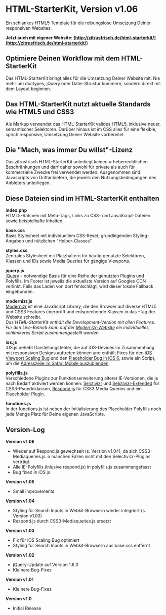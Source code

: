# HTML-StarterKit, Version v1.06  
Ein schlankes HTML5 Template für die reibungslose Umsetzung Deiner responsiven Websites.

**Jetzt auch mit eigener Website: [http://zitrusfrisch.de/html-starterkit/](http://zitrusfrisch.de/html-starterkit/)**

## Optimiere Deinen Workflow mit dem HTML-StarterKit  
Das HTML-StarterKit bringt alles für die Umsetzung Deiner Website mit: Nie mehr um doctypes, jQuery oder Datei-Struktur kümmern, sondern direkt mit dem Layout beginnen.

## Das HTML-StarterKit nutzt aktuelle Standards wie HTML5 und CSS3  
Als Markup verwendet das HTML-StarterKit valides HTML5, inklusive neuer, semantischer Selektoren. Darüber hinaus ist im CSS alles für eine flexible, sprich responsive, Umsetzung Deiner Website vorbereitet.

## Die "Mach, was immer Du willst"-Lizenz  
Das zitrusfrisch HTML-StarterKit unterliegt keinen urheberrechtlichen Beschränkungen und darf daher sowohl für private als auch für kommerzielle Zwecke frei verwendet werden. Ausgenommen sind Javascripts von Drittanbietern, die jeweils den Nutzungsbedingungen des Anbieters unterliegen.

## Diese Dateien sind im HTML-StarterKit enthalten

**index.php**  
HTML5-Rahmen mit Meta-Tags, Links zu CSS- und JavaScript-Dateien sowie beispielhafte Inhalten.  

**base.css**  
Basis Stylesheet mit individuellem CSS-Reset, grundlegenden Styling-Angaben und nützlichen "Helper-Classes".

**styles.css**  
Zentrales Stylesheet mit Platzhaltern für häufig genutzte Selektoren, Klassen und IDs sowie Media Queries für gängige Viewports.
  
**jquery.js**  
[jQuery](http://jquery.com/) - notwendige Basis für eine Reihe der genutzten Plugins und Polyfills. Im Footer ist jeweils die aktuellste Version auf Googles CDN verlinkt. Falls das Laden von dort fehlschlägt, wird dieser lokale Fallback eingebunden.  
  
**modernizr.js**  
[Modernizr](http://modernizr.com/) ist eine JavaScript Library, die den Browser auf diverse HTML5 und CSS3 Features überprüft und entsprechende Klassen in das <html>-Tag der Website schreibt.  
*Das HTML-StarterKit enthält die Development-Version mit allen Features. Für den Live-Betrieb kann auf der [Modernizr-Website](http://modernizr.com/) ein individuelles, schlankeres Script zusammengestellt werden.*

**ios.js**  
iOS.js behebt Darstellungsfehler, die auf iOS-Devices im Zusammenhang mit responsiven Designs auftreten können und enthält Fixes für den [iOS Viewport Scaling Bug](https://gist.github.com/901295) und den [Placeholder Bug in iOS 6](http://mooki83.tistory.com), sowie ein Script, um die [Adresszeile im Safari Mobile auszublenden](http://remysharp.com/2010/08/05/doing-it-right-skipping-the-iphone-url-bar/).
  
**polyfills.js**  
Verschiedene Plugins zur Funktionserweiterung älterer IE-Versionen, die je nach Bedarf aktiviert werden können: [Selctivizr](http://selectivizr.com) und [Selctivizr-Extended](http://github.com/keithclark/JQuery-Extended-Selectors) für CSS3-Psuedoklassen, [Respond.js](http://j.mp/respondjs) für CSS3 Media Queries und ein [Placeholder Plugin](https://github.com/mathiasbynens/jquery-placeholder).
  
**functions.js**  
In der functions.js ist neben der Initialisierung des Placeholder Polyfills noch jede Menge Platz für Deine eigenen JavaScripts.  


## Version-Log

**Version v1.06**    
+ Wieder auf Respond.js gewechselt (s. Version v1.04), da sich CSS3-Mediaqueries.js in manchen Fällen nicht mit den Selectivizr-Plugins verträgt.
+ Alle IE-Polyfills (inlusive respond.js) in polyfills.js zusammengefasst  
+ Bug fixed in iOS.js

**Version v1.05**  
+ Small improvements

**Version v1.04**  
+ Styling für Search Inputs in Webkit-Browsern wieder integriert (s. Version v1.03)  
+ Respond.js durch CSS3-Mediaqueries.js ersetzt

**Version v1.03**  
+ Fix für iOS Scaling Bug optimiert  
+ Styling für Search Inputs in Webkit-Browsern aus base.css entfernt

**Version v1.02**  
+ jQuery-Update auf Version 1.8.3  
+ Kleinere Bug-Fixes

**Version v1.01**  
+ Kleinere Bug-Fixes

**Version v1.0**  
+ Initial Release

